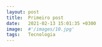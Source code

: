 ```yaml
---
layout: post
title:  Primeiro post
date:   2021-02-13 15:01:35 +0300
image:  #'/images/10.jpg'
tags:   Tecnologia
---
```

